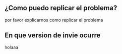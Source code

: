 ## ¿Como puedo replicar el problema?
por favor explicarnos como replicar el problema
## En que version de invie ocurre
holaaa

